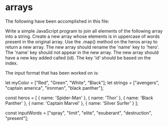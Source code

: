 # arrays

The following have been accomplished in this file:

Write a simple JavaScript program to join all elements of the following array into a string.
Create a new array whose elements is in uppercase of words present in the original array.
Use the .map() method on the heros array to return a new array.
The new array should rename the 'name' key to 'hero'.
The 'name' key should not appear in the new array.
The new array should have a new key added called (id).
The key 'id' should be based on the index.


The input format that has been worked on is:

let myColor = ["Red", "Green", "White", "Black"];
let strings = ["avengers", "captain america", "ironman", "black panther"];

const heros = [ { name: 'Spider-Man' }, { name: 'Thor' }, { name: 'Black Panther' }, { name: 'Captain Marvel' }, { name: 'Silver Surfer' } ];

const inputWords = ["spray", "limit", "elite", "exuberant", "destruction", "present"];
